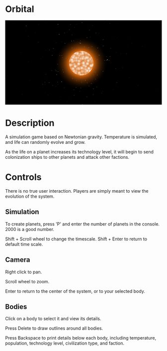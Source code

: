 # Orbital

![Game preview](https://raw.githubusercontent.com/Earlh21/Orbital/master/preview.png)

# Description

A simulation game based on Newtonian gravity. Temperature is simulated, and life can randomly evolve and grow.

As the life on a planet increases its technology level, it will begin to send colonization ships to other planets and attack other factions.

# Controls

There is no true user interaction. Players are simply meant to view the evolution of the system.

## Simulation

To create planets, press 'P' and enter the number of planets in the console. 2000 is a good number.

Shift + Scroll wheel to change the timescale. Shift + Enter to return to default time scale.

## Camera

Right click to pan.

Scroll wheel to zoom.

Enter to return to the center of the system, or to your selected body.

## Bodies

Click on a body to select it and view its details.

Press Delete to draw outlines around all bodies.

Press Backspace to print details below each body, including temperature, population, technology level, civilization type, and faction.
